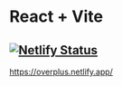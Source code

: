 # React + Vite

[![Netlify Status](https://api.netlify.com/api/v1/badges/d14e952f-14ef-444e-9519-b0e904ed585a/deploy-status)](https://app.netlify.com/sites/overplus/deploys)
---
https://overplus.netlify.app/
